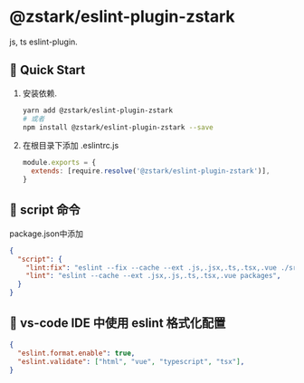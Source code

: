 # @zstark/eslint-plugin-zstark
js, ts eslint-plugin.



## 🚀 Quick Start

1. 安装依赖.

   ```bash
   yarn add @zstark/eslint-plugin-zstark
   # 或者
   npm install @zstark/eslint-plugin-zstark --save
   ```


2. 在根目录下添加 .eslintrc.js

   ```js
   module.exports = {
     extends: [require.resolve('@zstark/eslint-plugin-zstark')],
   }
   ```

   

## 🔖 script 命令

package.json中添加
```json
{
  "script": {
    "lint:fix": "eslint --fix --cache --ext .js,.jsx,.ts,.tsx,.vue ./src",
    "lint": "eslint --cache --ext .jsx,.js,.ts,.tsx,.vue packages",
  }
}
```



## 🔖 vs-code IDE 中使用 eslint 格式化配置

```json
{
  "eslint.format.enable": true,
  "eslint.validate": ["html", "vue", "typescript", "tsx"],
}
```
